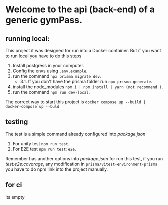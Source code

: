 # Welcome to the api (back-end) of a generic gymPass.

## running local:

This project it was designed for run into a Docker container. But if you want to run local you have to do this steps

1. Install postgress in your computer.
2. Config the envs using ```.env.example```.
3. run the command ```npx prisma migrate dev```.
    - 3.1.  If you don't have the prisma folder run ```npx prisma generate```.
4. install the node_modules ```npm i | npm install | yarn (not recommend )```.
5. run the command ```npm run dev-local```.



The correct way to start this project is ```docker compose up --build | docker-compose up --buld```


## testing 

The test is a simple command already configured into *package.json* 
1. For unity test ```npm run test```.
2. For E2E test ```npm run test:e2e```.

Remember has another options into *package.json* for run this test, if you run *test:e2e:covarage*, any modification in `prisma/vitest-environment-prisma` you have to do npm link into the project manually.


## for ci 

its empty 